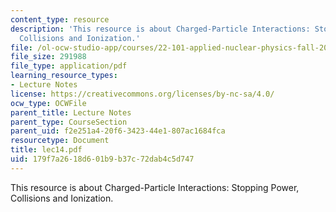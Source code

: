 ```yaml
---
content_type: resource
description: 'This resource is about Charged-Particle Interactions: Stopping Power,
  Collisions and Ionization.'
file: /ol-ocw-studio-app/courses/22-101-applied-nuclear-physics-fall-2006/179f7a2618d601b9b37c72dab4c5d747_lec14.pdf
file_size: 291988
file_type: application/pdf
learning_resource_types:
- Lecture Notes
license: https://creativecommons.org/licenses/by-nc-sa/4.0/
ocw_type: OCWFile
parent_title: Lecture Notes
parent_type: CourseSection
parent_uid: f2e251a4-20f6-3423-44e1-807ac1684fca
resourcetype: Document
title: lec14.pdf
uid: 179f7a26-18d6-01b9-b37c-72dab4c5d747
---
```

This resource is about Charged-Particle Interactions: Stopping Power, Collisions and Ionization.
